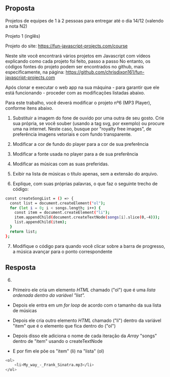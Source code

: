 ## Proposta
Projetos de equipes de 1 à 2 pessoas para entregar até o dia 14/12 (valendo a nota N2)

Projeto 1 (inglês)


Projeto do site: https://fun-javascript-projects.com/course

Neste site você encontrará vários projetos em Javascript com ví­deos explicando como cada projeto foi feito, passo a passo
No entanto, os códigos fontes do projeto podem ser encontrados no github, mais especificamente, na página: https://github.com/chrisdixon161/fun-javascript-projects.com


Após clonar e executar o web app na sua máquina - para garantir que ele está funcionando - proceder com as modificações listadas abaixo.

Para este trabalho, você deverá modificar o projeto nº6 (MP3 Player), conforme itens abaixo.

1) Substituir a imagem do fone de ouvido por uma outra de seu gosto. Crie sua própria, se você souber (usando a tag svg, por exemplo) ou procure uma na internet. Neste caso, busque por "royalty free images", de preferência imagens vetoriais e com fundo transparente.

2) Modificar a cor de fundo do player para a cor de sua preferência

3) Modificar a fonte usada no player para a de sua preferência

4) Modificar as músicas com as suas preferidas. 

5) Exibir na lista de músicas o título apenas, sem a extensão do arquivo.

6) Explique, com suas próprias palavras, o que faz o seguinte trecho de código:

``` bash
const createSongList = () => {
  const list = document.createElement("ol");
  for (let i = 0; i < songs.length; i++) {
    const item = document.createElement("li");
    item.appendChild(document.createTextNode(songs[i].slice(0,-4)));
    list.appendChild(item);
  }
  return list;
};
```

7) Modifique o código para quando você clicar sobre a barra de progresso, a música avançar para o ponto correspondente

## Resposta
6) 
- Primeiro ele cria um elemento *HTML* chamado ("ol") que é uma *lista ordenada dentro da variável "list".*

- Depois ele entra em um *for loop* de acordo com o tamanho da sua lista de músicas

- Depois ele cria outro elemento *HTML* chamado ("li") dentro da variável "item" que é o elemento que fica dentro do ("ol")

- Depois disso ele adiciona o nome de cada iteração da *Array* "songs" dentro de "item" usando o createTextNode

- E por fim ele põe os "item" (li) na "lista" (ol)

``` bash
<ol>
    <li>My_way_-_Frank_Sinatra.mp3</li>
</ol>
``` 
